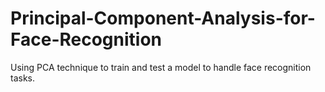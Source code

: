 # Principal-Component-Analysis-for-Face-Recognition
Using PCA technique to train and test a model to handle face recognition tasks.
